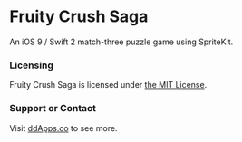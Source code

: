 # Fruity Crush Saga
An iOS 9 / Swift 2 match-three puzzle game using SpriteKit.

### Licensing
Fruity Crush Saga is licensed under [the MIT License](https://github.com/duliodenis/fruitycrush/blob/master/LICENSE).

### Support or Contact
Visit [ddApps.co](http://ddapps.co) to see more.